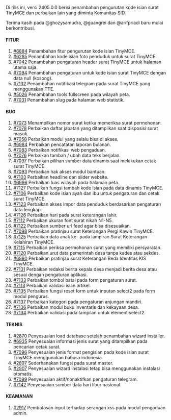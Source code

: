 Di rilis ini, versi 2405.0.0 berisi penambahan pengurutan kode isian surat TinyMCE dan perbaikan lain yang diminta Komunitas SID.

Terima kasih pada @ghozysamudra, @guangrei dan @arifpriadi baru mulai berkontribusi.


#### FITUR
1. [#6884](https://github.com/OpenSID/OpenSID/issues/6884) Penambahan fitur pengurutan kode isian TinyMCE.
2. [#6285](https://github.com/OpenSID/OpenSID/issues/6285) Penambahan kode isian foto penduduk untuk surat TinyMCE.
3. [#7042](https://github.com/OpenSID/OpenSID/issues/7042) Penambahan pengaturan header surat TinyMCE untuk halaman utama saja.
4. [#7094](https://github.com/OpenSID/OpenSID/issues/7094) Penambahan pengaturan untuk kode isian surat TinyMCE dengan data null (kosong).
5. [#7132](https://github.com/OpenSID/OpenSID/issues/7132) Penambahan notifikasi telegram pada surat TinyMCE yang menggunakan TTE.
6. [#5026](https://github.com/OpenSID/OpenSID/issues/5026) Penambahan tools fullscreen pada wilayah peta.
7. [#7031](https://github.com/OpenSID/OpenSID/issues/7031) Penambahan slug pada halaman web statistik.


#### BUG
1. [#7073](https://github.com/OpenSID/OpenSID/issues/7073) Menampilkan nomor surat ketika memeriksa surat permohonan.
2. [#7078](https://github.com/OpenSID/OpenSID/issues/7078) Perbaikan daftar jabatan yang ditampilkan saat disposisi surat masuk.
3. [#7058](https://github.com/OpenSID/OpenSID/issues/7058) Perbaikan modul yang selalu bisa di akses.
4. [#6984](https://github.com/OpenSID/OpenSID/issues/6984) Perbaikan pencatatan laporan bulanan.
5. [#7083](https://github.com/OpenSID/OpenSID/issues/7083) Perbaikan notifikasi web pengaduan.
6. [#7076](https://github.com/OpenSID/OpenSID/issues/7076) Perbaikan tambah / ubah data teks berjalan.
7. [#7097](https://github.com/OpenSID/OpenSID/issues/7097) Perbaikan pilihan sumber data dinamis saat melakukan cetak surat TinyMCE.
8. [#7093](https://github.com/OpenSID/OpenSID/issues/7093) Perbaikan hak akses modul bantuan.
9. [#7103](https://github.com/OpenSID/OpenSID/issues/7103) Perbaikan headline dan slider website.
10. [#6996](https://github.com/OpenSID/OpenSID/issues/6996) Perbaikan luas wilayah pada halaman peta.
11. [#7127](https://github.com/OpenSID/OpenSID/issues/7127) Perbaikan fungsi tambah kode isian pada data dinamis TinyMCE.
12. [#7106](https://github.com/OpenSID/OpenSID/issues/7106) Perbaikan kode isian ayah dan ibu untuk pengaturan dan cetak surat TinyMCE.
13. [#7123](https://github.com/OpenSID/OpenSID/issues/7123) Perbaikan akses impor data penduduk berdasarkan pengaturan data lengkap.
14. [#7126](https://github.com/OpenSID/OpenSID/issues/7126) Perbaikan hari pada surat keterangan lahir.
15. [#7112](https://github.com/OpenSID/OpenSID/issues/7112) Perbaikan ukuran font surat nikah N1-N5.
16. [#7122](https://github.com/OpenSID/OpenSID/issues/7122) Perbaikan sumber url feed agar bisa disesuaikan.
17. [#7098](https://github.com/OpenSID/OpenSID/issues/7098) Perbaikan pratinjau surat Keterangan Pergi Kawin TinyMCE.
18. [#7125](https://github.com/OpenSID/OpenSID/issues/7125) Perbaikan data anak ke- pada lampiran Surat Keterangan Kelahiran TinyMCE.
19. [#7115](https://github.com/OpenSID/OpenSID/issues/7115) Perbaikan periksa permohonan surat yang memiliki persyaratan.
20. [#7120](https://github.com/OpenSID/OpenSID/issues/7120) Perbaikan urut data pemerintah desa tanpa kades atau sekdes.
21. [#6990](https://github.com/OpenSID/OpenSID/issues/6990) Perbaikan pratinjau surat Keterangan Beda Identitas KIS TinyMCE.
22. [#7131](https://github.com/OpenSID/OpenSID/issues/7131) Perbaikan redaksi berita kepala desa menjadi berita desa atau sesuai dengan pengaturan aplikasi.
23. [#7133](https://github.com/OpenSID/OpenSID/issues/7133) Perbaikan tombol batal pada form pengaturan surat.
24. [#7113](https://github.com/OpenSID/OpenSID/issues/7113) Perbaikan validasi isian artikel.
25. [#7135](https://github.com/OpenSID/OpenSID/issues/7135) Perbaikan fungsi reset form untuk inputan select2 pada form modul pengurus.
26. [#7137](https://github.com/OpenSID/OpenSID/issues/7137) Perbaikan kategori pada pengaturan anjungan mandiri.
27. [#7136](https://github.com/OpenSID/OpenSID/issues/7136) Perbaikan modul buku inventaris dan kekayaan desa.
28. [#7134](https://github.com/OpenSID/OpenSID/issues/7134) Perbaikan validasi pada tampilan untuk element select2.


#### TEKNIS
1. [#2870](https://github.com/OpenSID/premium/issues/2870) Penyesuaian load database setelah penambahan wizard installer.
2. [#6935](https://github.com/OpenSID/OpenSID/issues/6935) Penyesuaian informasi jenis surat yang ditampilkan pada pencarian cetak surat.
3. [#7096](https://github.com/OpenSID/OpenSID/issues/7096) Penyesuaian jenis format pengisian pada kode isian surat TinyMCE menggunakan bahasa indonesia.
4. [#2897](https://github.com/OpenSID/premium/issues/2897) Sederhanakan fungsi pada surat master.
5. [#2907](https://github.com/OpenSID/premium/issues/2907) Penyesuaian wizard instalasi tetap bisa menggunakan instalasi otomatis.
6. [#7099](https://github.com/OpenSID/OpenSID/issues/7099) Penyesuaian aktif/nonaktifkan pengaturan telegram.
7. [#7142](https://github.com/OpenSID/OpenSID/issues/7142) Penyesuaian sumber data hari libur nasional.


#### KEAMANAN
1. [#2917](https://github.com/OpenSID/premium/issues/2917) Pembatasan input terhadap serangan xss pada modul pengaduan admin.